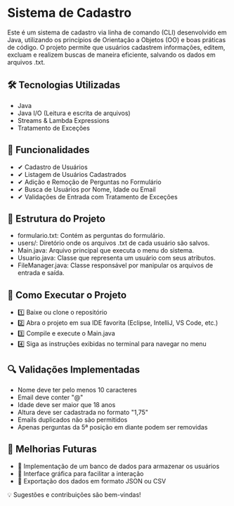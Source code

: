 # Sistema de Cadastro

Este é um sistema de cadastro via linha de comando (CLI) desenvolvido em Java, utilizando os princípios de Orientação a Objetos (OO) e boas práticas de código. O projeto permite que usuários cadastrem informações, editem, excluam e realizem buscas de maneira eficiente, salvando os dados em arquivos .txt.

## 🛠 Tecnologias Utilizadas
- Java
- Java I/O (Leitura e escrita de arquivos)
- Streams & Lambda Expressions
- Tratamento de Exceções

## 📌 Funcionalidades
- ✔ Cadastro de Usuários
- ✔ Listagem de Usuários Cadastrados
- ✔ Adição e Remoção de Perguntas no Formulário
- ✔ Busca de Usuários por Nome, Idade ou Email
- ✔ Validações de Entrada com Tratamento de Exceções

## 📂 Estrutura do Projeto
- formulario.txt: Contém as perguntas do formulário.
- users/: Diretório onde os arquivos .txt de cada usuário são salvos.
- Main.java: Arquivo principal que executa o menu do sistema.
- Usuario.java: Classe que representa um usuário com seus atributos.
- FileManager.java: Classe responsável por manipular os arquivos de entrada e saída.
## 🚀 Como Executar o Projeto
- 1️⃣ Baixe ou clone o repositório
- 2️⃣ Abra o projeto em sua IDE favorita (Eclipse, IntelliJ, VS Code, etc.)
- 3️⃣ Compile e execute o Main.java
- 4️⃣ Siga as instruções exibidas no terminal para navegar no menu

## 🔍 Validações Implementadas
- Nome deve ter pelo menos 10 caracteres
- Email deve conter "@"
- Idade deve ser maior que 18 anos
- Altura deve ser cadastrada no formato "1,75"
- Emails duplicados não são permitidos
- Apenas perguntas da 5ª posição em diante podem ser removidas

## 📌 Melhorias Futuras
- 🚀 Implementação de um banco de dados para armazenar os usuários
- 🚀 Interface gráfica para facilitar a interação
- 🚀 Exportação dos dados em formato JSON ou CSV

💡 Sugestões e contribuições são bem-vindas!
